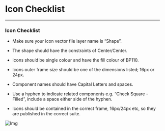 
# Icon Checklist

---

### Icon Checklist

- Make sure your icon vector file layer name is “Shape”.

- The shape should have the constraints of Center/Center.

- Icons should be single colour and have the fill colour of BP110.

- Icons outer frame size should be one of the dimensions listed; 16px or 24px.

- Component names should have Capital Letters and spaces.

- Use a hyphen to indicate related components e.g. “Check Square - Filled”, include a space either side of the hyphen.

- Icons should be contained in the correct frame, 16px/24px etc, so they are published in the correct suite.

![Img](https://studio-assets.supernova.io/design-systems/16150/c1d01850-b7f2-4cda-837c-03ff9717238d.png?Expires=1980201600&Policy=eyJTdGF0ZW1lbnQiOlt7IlJlc291cmNlIjoiaHR0cHM6Ly9zdHVkaW8tYXNzZXRzLnN1cGVybm92YS5pby9kZXNpZ24tc3lzdGVtcy8xNjE1MC9jMWQwMTg1MC1iN2YyLTRjZGEtODM3Yy0wM2ZmOTcxNzIzOGQucG5nIiwiQ29uZGl0aW9uIjp7IkRhdGVMZXNzVGhhbiI6eyJBV1M6RXBvY2hUaW1lIjoxOTgwMjAxNjAwfX19XX0_&Signature=A-17JrCtWCXhJFSmPZPpXsAgJemugFu8evvbDnlWEN8wH1dVxUQkQ9RY6kUW-I6qKbeBGByFxsc80lbjO4XxJwpzsNcC2r8o34PnpNZsSdYCItOvh9LSEN~MAjBo5-~BQFkqtCtrqwecyLzv7t86XZK8dl8fkol00GKeIm3nTFNdgSVit3muV-W-TaXnXJIZmJ-Ai8Mh-GY1SzpvnetNj6YteiQBXKQRfnLcRLD1qfX1b4hJmd3PBOuKZCogWAUZwb5C6-edAJ-jV7mOnzO-QZsu1z3-3B0Z9WkrLFzb1ih9T-LaaRsmQ~g1aZ8uBUdTX4srBiIKlH-DdwrFWxeghQ__&Key-Pair-Id=APKAJGK34LCCAUR7N6LA)